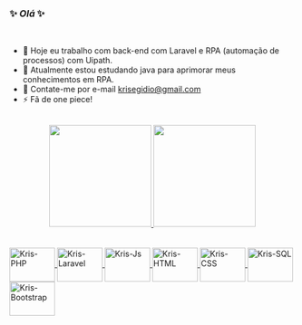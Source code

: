 ### ✨ _Olá_ ✨ 

<br>

- 🔭 Hoje eu trabalho com back-end com Laravel e RPA (automação de processos) com Uipath.
- 🌱 Atualmente estou estudando java para aprimorar meus conhecimentos em RPA.
- 💬 Contate-me por e-mail krisegidio@gmail.com
- ⚡ Fã de one piece!

<br>

<div align="center">
  <a href="https://github.com/KrisEgidio">
  <img height="180em" src="https://github-readme-stats.vercel.app/api?username=KrisEgidio&show_icons=true&theme=dracula&include_all_commits=true&count_private=true"/>
  <img height="180em" src="https://github-readme-stats.vercel.app/api/top-langs/?username=KrisEgidio&layout=compact&langs_count=7&theme=dracula"/>
</div>

 <br>
  
 <div style="display: inline_block"><br>
  <img align="center" alt="Kris-PHP" height="60" width="80" src="https://cdn.jsdelivr.net/gh/devicons/devicon/icons/php/php-original.svg">
  <img align="center" alt="Kris-Laravel" height="60" width="80" src="https://cdn.jsdelivr.net/gh/devicons/devicon/icons/laravel/laravel-plain-wordmark.svg">
  <img align="center" alt="Kris-Js" height="60" width="80" src="https://cdn.jsdelivr.net/gh/devicons/devicon/icons/javascript/javascript-original.svg">
  <img align="center" alt="Kris-HTML" height="60" width="80" src="https://cdn.jsdelivr.net/gh/devicons/devicon/icons/html5/html5-original.svg">
  <img align="center" alt="Kris-CSS" height="60" width="80" src="https://cdn.jsdelivr.net/gh/devicons/devicon/icons/css3/css3-original.svg">
  <img align="center" alt="Kris-SQL" height="60" width="80" src="https://cdn.jsdelivr.net/gh/devicons/devicon/icons/mysql/mysql-original.svg">
   <img align="center" alt="Kris-Bootstrap" height="60" width="80" src="https://cdn.jsdelivr.net/gh/devicons/devicon/icons/bootstrap/bootstrap-plain.svg">
</div>

